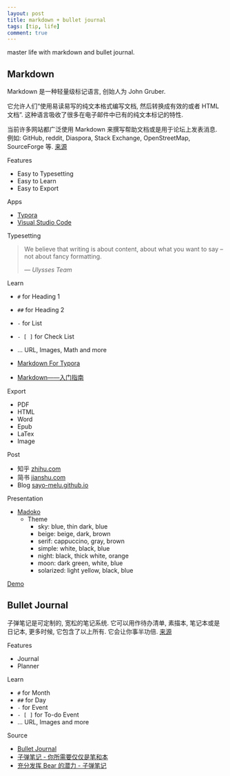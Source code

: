 ```yaml
---
layout: post
title: markdown + bullet journal
tags: [tip, life]
comment: true
---
```


master life with markdown and bullet journal.

## Markdown

Markdown 是一种轻量级标记语言, 创始人为 John Gruber.

它允许人们“使用易读易写的纯文本格式编写文档, 然后转换成有效的或者 HTML 文档”. 这种语言吸收了很多在电子邮件中已有的纯文本标记的特性.

当前许多网站都广泛使用 Markdown 来撰写帮助文档或是用于论坛上发表消息. 例如: GitHub, reddit, Diaspora, Stack Exchange, OpenStreetMap, SourceForge 等. [来源](https://zh.wikipedia.org/zh-cn/Markdown)

Features

- Easy to Typesetting
- Easy to Learn
- Easy to Export

Apps

- [Typora](https://typora.io)
- [Visual Studio Code](https://code.visualstudio.com)

Typesetting

> We believe that writing is about content, about what you want to say – not about fancy formatting.
>
> — *Ulysses Team*

Learn

- `#` for Heading 1
- `##` for Heading 2
- `-` for List
- `- [ ]` for Check List
- ... URL, Images, Math and more

- [Markdown For Typora](https://github.com/typora/wiki-website/blob/gh-pages/zh-Hans/Markdown%20Reference.md)
- [Markdown——入门指南](https://www.jianshu.com/p/1e402922ee32)

Export

- PDF
- HTML
- Word
- Epub
- LaTex
- Image

Post

- 知乎 [zhihu.com](https://www.zhihu.com)
- 简书 [jianshu.com](https://www.jianshu.com/)
- Blog [sayo-melu.github.io](https://sayo-melu.github.io)

Presentation

- [Madoko](https://www.madoko.net/)
  - Theme
    - sky: blue, thin dark, blue
    - beige: beige, dark, brown
    - serif: cappuccino, gray, brown
    - simple: white, black, blue
    - night: black, thick white, orange
    - moon: dark green, white, blue
    - solarized: light yellow, black, blue

[Demo](/asset/other/markdown+bullet-journal-demo.md)

## Bullet Journal

子弹笔记是可定制的, 宽松的笔记系统. 它可以用作待办清单, 素描本, 笔记本或是日记本, 更多时候, 它包含了以上所有. 它会让你事半功倍. 
[来源](https://sspai.com/post/39340)

Features

- Journal
- Planner

Learn

- `#` for Month
- `##` for Day
- `-` for Event
- `- [ ]` for To-do Event
- ... URL, Images and more

Source

- [Bullet Journal](https://bulletjournal.com/)
- [子弹笔记 - 你所需要仅仅是笔和本](https://sspai.com/post/39340)
- [充分发挥 Bear 的潜力 - 子弹笔记](https://sspai.com/post/39294)
